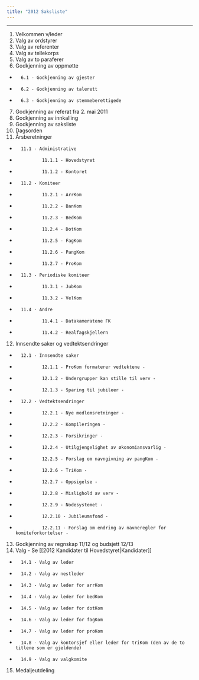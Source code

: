 ```yaml
---
title: "2012 Saksliste"
---
```


- - -

1. Velkommen v/leder
2. Valg av ordstyrer
3. Valg av referenter
4. Valg av tellekorps
5. Valg av to paraferer
6. Godkjenning av oppmøtte

*       6.1 - Godkjenning av gjester
*       6.2 - Godkjenning av talerett
*       6.3 - Godkjenning av stemmeberettigede

7. Godkjenning av referat fra 2. mai 2011
8. Godkjenning av innkalling
9. Godkjenning av saksliste
10. Dagsorden
11. Årsberetninger

*       11.1 - Administrative
*               11.1.1 - Hovedstyret
*               11.1.2 - Kontoret
*       11.2 - Komiteer
*               11.2.1 - ArrKom
*               11.2.2 - BanKom
*               11.2.3 - BedKom
*               11.2.4 - DotKom
*               11.2.5 - FagKom
*               11.2.6 - PangKom
*               11.2.7 - ProKom
*       11.3 - Periodiske komiteer
*               11.3.1 - JubKom
*               11.3.2 - VelKom
*       11.4 - Andre
*               11.4.1 - Datakameratene FK
*               11.4.2 - Realfagskjellern

12. Innsendte saker og vedtektsendringer

*       12.1 - Innsendte saker
*               12.1.1 - ProKom formaterer vedtektene -
*               12.1.2 - Undergrupper kan stille til verv -
*               12.1.3 - Sparing til jubileer -
*       12.2 - Vedtektsendringer
*               12.2.1 - Nye medlemsretninger -
*               12.2.2 - Kompileringen -
*               12.2.3 - Forsikringer -
*               12.2.4 - Utilgjengelighet av økonomiansvarlig -
*               12.2.5 - Forslag om navngivning av pangKom -
*               12.2.6 - TriKom -
*               12.2.7 - Oppsigelse -
*               12.2.8 - Mislighold av verv -
*               12.2.9 - Nodesystemet -
*               12.2.10 - Jubileumsfond -
*               12.2.11 - Forslag om endring av navneregler for komiteforkortelser -

13. Godkjenning av regnskap 11/12 og budsjett 12/13
14. Valg - Se [[2012 Kandidater til Hovedstyret|Kandidater]]

*       14.1 - Valg av leder
*       14.2 - Valg av nestleder
*       14.3 - Valg av leder for arrKom
*       14.4 - Valg av leder for bedKom
*       14.5 - Valg av leder for dotKom
*       14.6 - Valg av leder for fagKom
*       14.7 - Valg av leder for proKom
*       14.8 - Valg av kontorsjef eller leder for triKom (den av de to titlene som er gjeldende)
*       14.9 - Valg av valgkomite

15. Medaljeutdeling